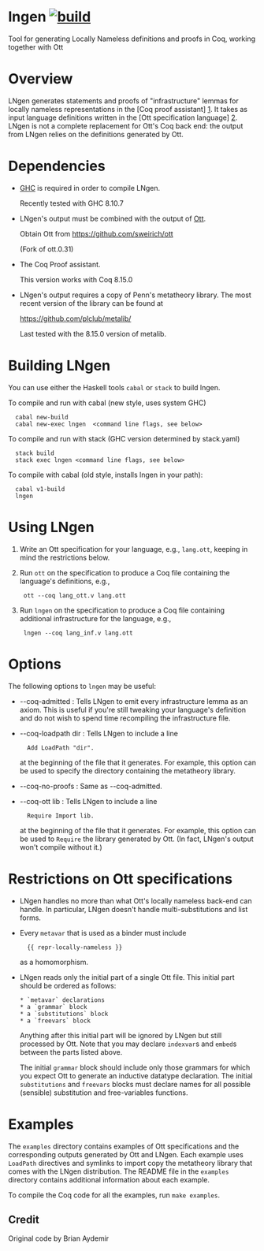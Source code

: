 # lngen [![build](https://github.com/plclub/lngen/actions/workflows/build.yml/badge.svg)](https://github.com/plclub/lngen/actions/workflows/build.yml)
Tool for generating Locally Nameless definitions and proofs in Coq, working together with Ott

Overview
========

LNgen generates statements and proofs of "infrastructure" lemmas for locally
nameless representations in the [Coq proof assistant] [1].  It takes as input
language definitions written in the [Ott specification language] [2].  LNgen
is not a complete replacement for Ott's Coq back end: the output from LNgen
relies on the definitions generated by Ott.

[1]: http://coq.inria.fr/
[2]: http://www.cl.cam.ac.uk/~pes20/ott/




Dependencies
============

* [GHC](https://www.haskell.org/ghc/)  is  required  in order  to  compile
  LNgen.
  
  Recently tested with GHC 8.10.7

* LNgen's output must be combined with the output of
  [Ott](https://github.com/ott-lang/ott).  
  
  Obtain Ott from https://github.com/sweirich/ott 

  (Fork of ott.0.31)

* The Coq Proof assistant.

  This version works with Coq 8.15.0

* LNgen's output requires a copy of Penn's metatheory library.  The most
  recent version of the library can be found at

    <https://github.com/plclub/metalib/>

  Last tested with the 8.15.0 version of metalib.

Building LNgen
==============

You can use either the Haskell tools `cabal` or `stack` to build lngen.
	  
To compile and run with cabal (new style, uses system GHC)

	  cabal new-build
	  cabal new-exec lngen  <command line flags, see below>

To compile and run with stack (GHC version determined by stack.yaml)

      stack build
	  stack exec lngen <command line flags, see below>

To compile with cabal (old style, installs lngen in your path):

      cabal v1-build
	  lngen


Using LNgen
===========

1. Write an Ott specification for your language, e.g., `lang.ott`,
   keeping in mind the restrictions below.

2. Run `ott` on the specification to produce a Coq file containing the
   language's definitions, e.g.,

        ott --coq lang_ott.v lang.ott

3. Run `lngen` on the specification to produce a Coq file containing
   additional infrastructure for the language, e.g.,

        lngen --coq lang_inf.v lang.ott


Options
=======

The following options to `lngen` may be useful:

* --coq-admitted : Tells LNgen to  emit every infrastructure lemma as an
  axiom.   This  is useful  if  you're  still  tweaking your  language's
  definition   and  do   not  wish   to  spend   time   recompiling  the
  infrastructure file.

* --coq-loadpath dir : Tells LNgen to include a line

        Add LoadPath "dir".

  at the  beginning of  the file that  it generates.  For  example, this
  option can be used to  specify the directory containing the metatheory
  library.

* --coq-no-proofs : Same as --coq-admitted.

* --coq-ott lib : Tells LNgen to include a line

        Require Import lib.

  at the  beginning of  the file that  it generates.  For  example, this
  option can  be used  to `Require` the  library generated by  Ott.  (In
  fact, LNgen's output won't compile without it.)


Restrictions on Ott specifications
==================================

* LNgen handles  no more than  what Ott's locally nameless  back-end can
  handle.  In  particular, LNgen doesn't  handle multi-substitutions and
  list forms.

* Every `metavar` that is used as a binder must include

        {{ repr-locally-nameless }}

  as a homomorphism.

* LNgen reads only the initial part  of a single Ott file.  This initial
  part should be ordered as follows:

      * `metavar` declarations
      * a `grammar` block
      * a `substitutions` block
      * a `freevars` block

  Anything after  this initial part will  be ignored by  LNgen but still
  processed by Ott.  Note that  you may declare `indexvar`s and `embed`s
  between the parts listed above.

  The  initial `grammar` block  should include  only those  grammars for
  which you  expect Ott to  generate an inductive  datatype declaration.
  The initial  `substitutions` and `freevars` blocks  must declare names
  for all possible (sensible) substitution and free-variables functions.


Examples
========

The `examples` directory contains examples of Ott specifications and the
corresponding  outputs generated by  Ott and  LNgen.  Each  example uses
`LoadPath` directives and symlinks to import copy the metatheory library
that  comes  with  the  LNgen  distribution.  The  README  file  in  the
`examples` directory contains additional information about each example.

To compile the Coq code for all the examples, run `make examples`.


Credit
------
Original code by Brian Aydemir



